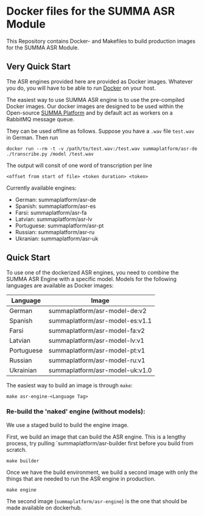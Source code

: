 # Docker files for the SUMMA ASR Module

This Repository contains Docker- and Makefiles to
build production images for the SUMMA ASR Module.

## Very Quick Start

The ASR engines provided here are provided as Docker images. Whatever
you do, you will have to be able to run [Docker](https://docker.io) on
your host.

The easiest way to use SUMMA ASR engine is to use
the pre-compiled Docker images. Our docker images are
designed to be used within the Open-source
[SUMMA Platform](https://github.com/summa-platform/summa-oss)
and by default act as workers on a RabbitMQ message queue.

They can be used offline as follows. Suppose you have a `.wav` file `test.wav`
in German. Then run 
```
docker run --rm -t -v /path/to/test.wav:/test.wav summaplatform/asr-de ./transcribe.py /model /test.wav
```

The output will consit of one word of transcription per line
```
<offset from start of file> <token duration> <token>
```

Currently available engines:

- German: summaplatform/asr-de
- Spanish: summaplatform/asr-es
- Farsi: summaplatform/asr-fa
- Latvian: summaplatform/asr-lv
- Portuguese: summaplatform/asr-pt
- Russian: summaplatform/asr-ru
- Ukranian: summaplatform/asr-uk

## Quick Start
To use one of the dockerized ASR engines,
you need to combine the SUMMA ASR Engine with a
specific model. Models for the following languages are
available as Docker images:

|Language|Image|
|---|---|
|German|summaplatform/asr-model-de:v2|
|Spanish|summaplatform/asr-model-es:v1.1|
|Farsi|summaplatform/asr-model-fa:v2|
|Latvian|summaplatform/asr-model-lv:v1|
|Portuguese|summaplatform/asr-model-pt:v1|
|Russian|summaplatform/asr-model-ru:v1|
|Ukrainian|summaplatform/asr-model-uk:v1.0|

The easiest way to build an image is through `make`:
```
make asr-engine-<Language Tag>
```

### Re-build the 'naked' engine (without models):

We use a staged build to build the engine image.

First, we build an image that can build the ASR engine.
This is a lengthy process, try pulling `summaplatform/asr-builder first before you build from scratch.

```
make builder
```

Once we have the build environment, we build a second image with only
the things that are needed to run the ASR engine in production.
```
make engine
```

The second image (`summaplatform/asr-engine`) is the one that should
be made available on dockerhub. 

